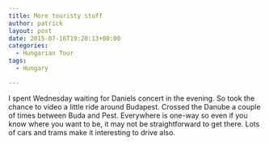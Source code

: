 ```yaml
---
title: More touristy stuff
author: patrick
layout: post
date: 2015-07-16T19:20:13+00:00
categories:
  - Hungarian Tour
tags:
  - Hungary

---
```

I spent Wednesday waiting for Daniels concert in the evening. So took the chance to video a little ride around Budapest. Crossed the Danube a couple of times between Buda and Pest. Everywhere is one-way so even if you know where you want to be, it may not be straightforward to get there. Lots of cars and trams make it interesting to drive also.
